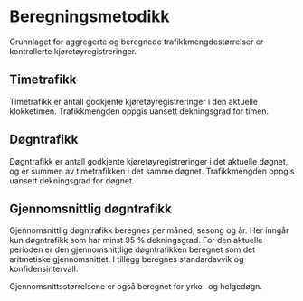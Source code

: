 # Beregningsmetodikk

Grunnlaget for aggregerte og beregnede trafikkmengdestørrelser er kontrollerte kjøretøyregistreringer.


## Timetrafikk

Timetrafikk er antall godkjente kjøretøyregistreringer i den aktuelle klokketimen. Trafikkmengden oppgis uansett dekningsgrad for timen.


## Døgntrafikk

Døgntrafikk er antall godkjente kjøretøyregistreringer i det aktuelle døgnet, og er summen av timetrafikken i det samme døgnet. Trafikkmengden oppgis uansett dekningsgrad for døgnet.


## Gjennomsnittlig døgntrafikk

Gjennomsnittlig døgntrafikk beregnes per måned, sesong og år. Her inngår kun døgntrafikk som har minst 95 % dekningsgrad. For den aktuelle perioden er den gjennomsnittlige døgntrafikken beregnet som det aritmetiske gjennomsnittet. I tillegg beregnes standardavvik og konfidensintervall.

Gjennomsnittsstørrelsene er også beregnet for yrke- og helgedøgn.
